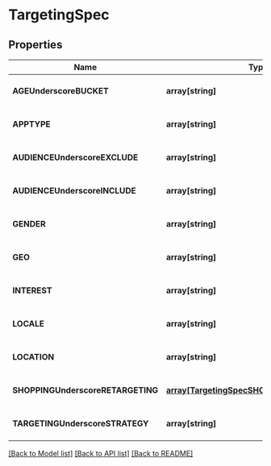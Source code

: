 # TargetingSpec

## Properties
Name | Type | Description | Notes
------------ | ------------- | ------------- | -------------
**AGEUnderscoreBUCKET** | **array[string]** |  | [optional] [default to null]
**APPTYPE** | **array[string]** |  | [optional] [default to null]
**AUDIENCEUnderscoreEXCLUDE** | **array[string]** |  | [optional] [default to null]
**AUDIENCEUnderscoreINCLUDE** | **array[string]** |  | [optional] [default to null]
**GENDER** | **array[string]** |  | [optional] [default to null]
**GEO** | **array[string]** |  | [optional] [default to null]
**INTEREST** | **array[string]** |  | [optional] [default to null]
**LOCALE** | **array[string]** |  | [optional] [default to null]
**LOCATION** | **array[string]** |  | [optional] [default to null]
**SHOPPINGUnderscoreRETARGETING** | [**array[TargetingSpecSHOPPINGRETARGETING]**](TargetingSpecSHOPPINGRETARGETING.md) |  | [optional] [default to null]
**TARGETINGUnderscoreSTRATEGY** | **array[string]** |  | [optional] [default to null]

[[Back to Model list]](../README.md#documentation-for-models) [[Back to API list]](../README.md#documentation-for-api-endpoints) [[Back to README]](../README.md)


